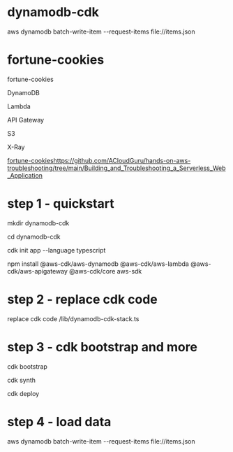 # dynamodb-cdk



 aws dynamodb batch-write-item --request-items file://items.json

# fortune-cookies
fortune-cookies

DynamoDB

Lambda

API Gateway

S3

X-Ray


[fortune-cookies](https://github.com/ACloudGuru/hands-on-aws-troubleshooting/tree/main/Building_and_Troubleshooting_a_Serverless_Web_Application)https://github.com/ACloudGuru/hands-on-aws-troubleshooting/tree/main/Building_and_Troubleshooting_a_Serverless_Web_Application

# step 1 - quickstart

mkdir dynamodb-cdk

cd dynamodb-cdk

cdk init app --language typescript

npm install @aws-cdk/aws-dynamodb @aws-cdk/aws-lambda @aws-cdk/aws-apigateway @aws-cdk/core aws-sdk

# step 2 - replace cdk code

replace cdk  code /lib/dynamodb-cdk-stack.ts

# step 3 - cdk bootstrap and more

cdk bootstrap

cdk synth

cdk deploy

# step 4 - load data
 aws dynamodb batch-write-item --request-items file://items.json

